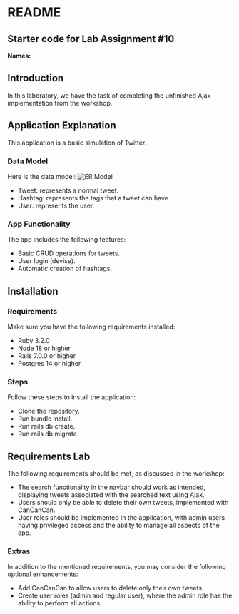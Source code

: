# README

## Starter code for Lab Assignment #10

**Names:**

## Introduction

In this laboratory, we have the task of completing the unfinished Ajax implementation from the workshop.

## Application Explanation

This application is a basic simulation of Twitter.

### Data Model

Here is the data model:
![ER Model](erd.png)

* Tweet: represents a normal tweet.
* Hashtag: represents the tags that a tweet can have.
* User: represents the user.

### App Functionality

The app includes the following features:

* Basic CRUD operations for tweets.
* User login (devise).
* Automatic creation of hashtags.

## Installation

### Requirements

Make sure you have the following requirements installed:

* Ruby 3.2.0
* Node 18 or higher
* Rails 7.0.0 or higher
* Postgres 14 or higher

### Steps

Follow these steps to install the application:

* Clone the repository.
* Run bundle install.
* Run rails db:create.
* Run rails db:migrate.

## Requirements Lab

The following requirements should be met, as discussed in the workshop:

* The search functionality in the navbar should work as intended, displaying tweets associated with the searched text using Ajax.
* Users should only be able to delete their own tweets, implemented with CanCanCan.
* User roles should be implemented in the application, with admin users having privileged access and the ability to manage all aspects of the app.

### Extras

In addition to the mentioned requirements, you may consider the following optional enhancements:

* Add CanCanCan to allow users to delete only their own tweets.
* Create user roles (admin and regular user), where the admin role has the ability to perform all actions.
